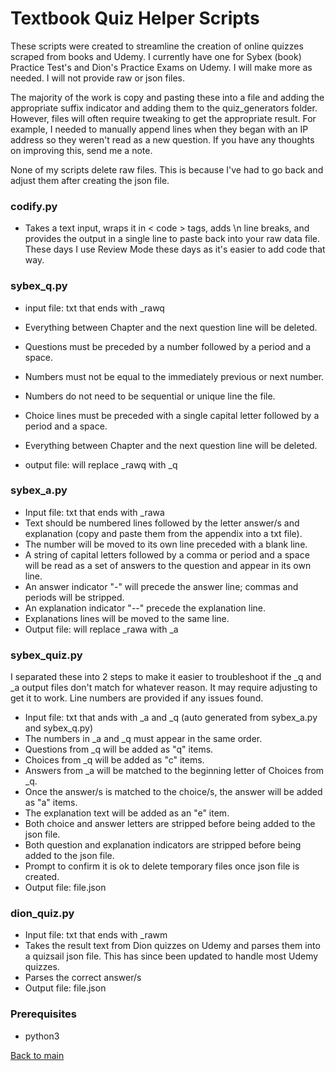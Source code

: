 # Textbook Quiz Helper Scripts

These scripts were created to streamline the creation of online quizzes scraped from books and Udemy. I currently have one for Sybex (book) Practice Test's and Dion's Practice Exams on Udemy. I will make more as needed. I will not provide raw or json files. 

The majority of the work is copy and pasting these into a file and adding the appropriate suffix indicator and adding them to the quiz_generators folder. However, files will often require tweaking to get the appropriate result. For example, I needed to manually append lines when they began with an IP address so they weren't read as a new question. If you have any thoughts on improving this, send me a note. 

None of my scripts delete raw files. This is because I've had to go back and adjust them after creating the json file. 

### codify.py
* Takes a text input, wraps it in < code > tags, adds \n line breaks, and provides the output in a single line to paste back into your raw data file. These days I use Review Mode these days as it's easier to add code that way.

### sybex_q.py

* input file: txt that ends with _rawq
* Everything between Chapter and the next question line will be deleted. 
* Questions must be preceded by a number followed by a period and a space. 
* Numbers must not be equal to the immediately previous or next number. 
* Numbers do not need to be sequential or unique line the file. 

* Choice lines must be preceded with a single capital letter followed by a period and a space. 
* Everything between Chapter and the next question line will be deleted. 
* output file: will replace _rawq with _q

### sybex_a.py

* Input file: txt that ends with _rawa  
* Text should be numbered lines followed by the letter answer/s and explanation (copy and paste them from the appendix into a txt file). 
* The number will be moved to its own line preceded with a blank line. 
* A string of capital letters followed by a comma or period and a space will be read as a set of answers to the question and appear in its own line. 
* An answer indicator "-" will precede the answer line; commas and periods will be stripped.
* An explanation indicator "--" precede the explanation line.
* Explanations lines will be moved to the same line.
* Output file: will replace _rawa with _a

### sybex_quiz.py

I separated these into 2 steps to make it easier to troubleshoot if the _q and _a output files don't match for whatever reason. It may require adjusting to get it to work. Line numbers are provided if any issues found. 

* Input file: txt that ands with _a and _q (auto generated from sybex_a.py and sybex_q.py)
* The numbers in _a and _q must appear in the same order. 
* Questions from _q will be added as "q" items.
* Choices from _q will be added as "c" items.
* Answers from _a will be matched to the beginning letter of Choices from _q.
* Once the answer/s is matched to the choice/s, the answer will be added as "a" items.
* The explanation text will be added as an "e" item. 
* Both choice and answer letters are stripped before being added to the json file. 
* Both question and explanation indicators are stripped before being added to the json file. 
* Prompt to confirm it is ok to delete temporary files once json file is created. 
* Output file: file.json

### dion_quiz.py

* Input file: txt that ends with _rawm
* Takes the result text from Dion quizzes on Udemy and parses them into a quizsail json file. This has since been updated to handle most Udemy quizzes. 
* Parses the correct answer/s
* Output file: file.json

### Prerequisites

* python3

[Back to main](https://github.com/lfost42/quizsail2)